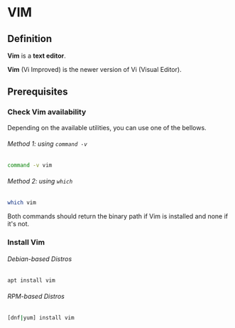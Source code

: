 # VIM

## Definition
**Vim** is a **text editor**.

**Vim** (Vi Improved) is the newer version of Vi (Visual Editor).

## Prerequisites

### Check Vim availability
Depending on the available utilities, you can use one of the bellows.
###### Method 1: using `command -v`
```bash
command -v vim
```
###### Method 2: using `which`
```bash
which vim
```
Both commands should return the binary path if Vim is installed and none if it's not.

### Install Vim
###### Debian-based Distros
```bash
apt install vim
```
###### RPM-based Distros 
```bash
[dnf|yum] install vim 
```